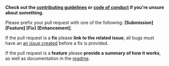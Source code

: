 **Check out the [contributing guidelines](https://github.com/daviddarnes/alembic/blob/master/.github/CONTRIBUTING.md) or [code of conduct](https://github.com/daviddarnes/anchorthemes.com/blob/master/.github/CODE_OF_CONDUCT.md) if you're unsure about something.**

Please prefix your pull request with one of the following: **[Submission]** **[Feature]** **[Fix]** **[Enhancement]**.

If the pull request is a **fix** please **link to the related issue**, all bugs must have an [an issue created](https://github.com/daviddarnes/anchorthemes.com/issues/new) before a fix is provided.

If the pull request is a **feature** please **provide a summary of how it works**, as well as documentation in the [readme](https://github.com/daviddarnes/anchorthemes.com/blob/master/README.md).
